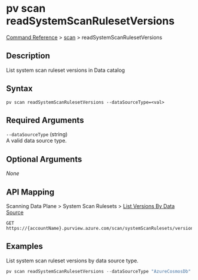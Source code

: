 # pv scan readSystemScanRulesetVersions
[Command Reference](../../../README.md#command-reference) > [scan](./main.md) > readSystemScanRulesetVersions

## Description
List system scan ruleset versions in Data catalog

## Syntax
```
pv scan readSystemScanRulesetVersions --dataSourceType=<val>
```

## Required Arguments
`--dataSourceType` (string)  
A valid data source type.

## Optional Arguments
*None*

## API Mapping
Scanning Data Plane > System Scan Rulesets > [List Versions By Data Source](https://docs.microsoft.com/en-us/rest/api/purview/scanningdataplane/system-scan-rulesets/list-versions-by-data-source)
```
GET https://{accountName}.purview.azure.com/scan/systemScanRulesets/versions
```

## Examples
List system scan ruleset versions by data source type.
```powershell
pv scan readSystemScanRulesetVersions --dataSourceType "AzureCosmosDb"
```